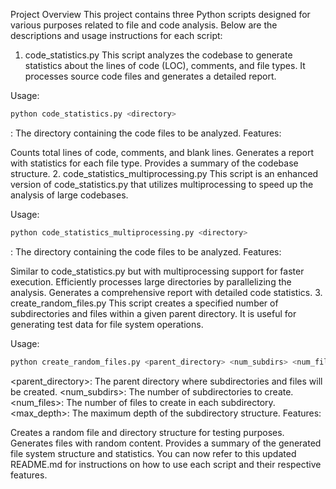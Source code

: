 Project Overview
This project contains three Python scripts designed for various purposes related to file and code analysis. Below are the descriptions and usage instructions for each script:

1. code_statistics.py
   This script analyzes the codebase to generate statistics about the lines of code (LOC), comments, and file types. It processes source code files and generates a detailed report.

Usage:

```sh
python code_statistics.py <directory>
```

<directory>: The directory containing the code files to be analyzed.
Features:

Counts total lines of code, comments, and blank lines.
Generates a report with statistics for each file type.
Provides a summary of the codebase structure.
2. code_statistics_multiprocessing.py
   This script is an enhanced version of code_statistics.py that utilizes multiprocessing to speed up the analysis of large codebases.

Usage:

```sh
python code_statistics_multiprocessing.py <directory>
```

<directory>: The directory containing the code files to be analyzed.
Features:

Similar to code_statistics.py but with multiprocessing support for faster execution.
Efficiently processes large directories by parallelizing the analysis.
Generates a comprehensive report with detailed code statistics.
3. create_random_files.py
   This script creates a specified number of subdirectories and files within a given parent directory. It is useful for generating test data for file system operations.

Usage:

```sh
python create_random_files.py <parent_directory> <num_subdirs> <num_files> <max_depth>
```

<parent_directory>: The parent directory where subdirectories and files will be created.
<num_subdirs>: The number of subdirectories to create.
<num_files>: The number of files to create in each subdirectory.
<max_depth>: The maximum depth of the subdirectory structure.
Features:

Creates a random file and directory structure for testing purposes.
Generates files with random content.
Provides a summary of the generated file system structure and statistics.
You can now refer to this updated README.md for instructions on how to use each script and their respective features.






